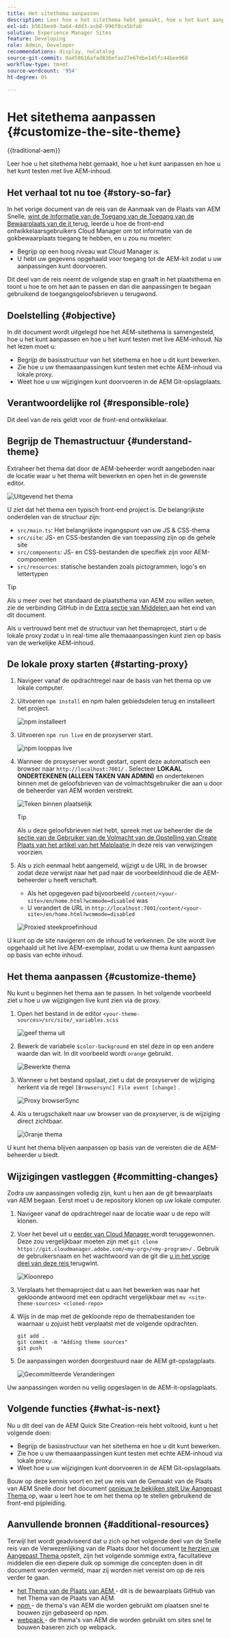 ```yaml
---
title: Het sitethema aanpassen
description: Leer hoe u het sitethema hebt gemaakt, hoe u het kunt aanpassen en hoe u het kunt testen met live AEM-inhoud.
exl-id: b561bee0-3a64-4dd3-acb8-996f0ca5bfab
solution: Experience Manager Sites
feature: Developing
role: Admin, Developer
recommendations: display, noCatalog
source-git-commit: 0a458616afad836efae27e67dbe145fc44bee968
workflow-type: tm+mt
source-wordcount: '954'
ht-degree: 0%

---
```



# Het sitethema aanpassen {#customize-the-site-theme}

{{traditional-aem}}

Leer hoe u het sitethema hebt gemaakt, hoe u het kunt aanpassen en hoe u het kunt testen met live AEM-inhoud.

## Het verhaal tot nu toe {#story-so-far}

In het vorige document van de reis van de Aanmaak van de Plaats van AEM Snelle, [ wint de Informatie van de Toegang van de Toegang van de Bewaarplaats van de it ](retrieve-access.md) terug, leerde u hoe de front-end ontwikkelaarsgebruikers Cloud Manager om tot informatie van de gokbewaarplaats toegang te hebben, en u zou nu moeten:

* Begrijp op een hoog niveau wat Cloud Manager is.
* U hebt uw gegevens opgehaald voor toegang tot de AEM-kit zodat u uw aanpassingen kunt doorvoeren.

Dit deel van de reis neemt de volgende stap en graaft in het plaatsthema en toont u hoe te om het aan te passen en dan die aanpassingen te begaan gebruikend de toegangsgeloofsbrieven u terugwond.

## Doelstelling {#objective}

In dit document wordt uitgelegd hoe het AEM-sitethema is samengesteld, hoe u het kunt aanpassen en hoe u het kunt testen met live AEM-inhoud. Na het lezen moet u:

* Begrijp de basisstructuur van het sitethema en hoe u dit kunt bewerken.
* Zie hoe u uw themaaanpassingen kunt testen met echte AEM-inhoud via lokale proxy.
* Weet hoe u uw wijzigingen kunt doorvoeren in de AEM Git-opslagplaats.

## Verantwoordelijke rol {#responsible-role}

Dit deel van de reis geldt voor de front-end ontwikkelaar.

## Begrijp de Themastructuur {#understand-theme}

Extraheer het thema dat door de AEM-beheerder wordt aangeboden naar de locatie waar u het thema wilt bewerken en open het in de gewenste editor.

![ Uitgevend het thema ](assets/edit-theme.png)

U ziet dat het thema een typisch front-end project is. De belangrijkste onderdelen van de structuur zijn:

* `src/main.ts`: Het belangrijkste ingangspunt van uw JS &amp; CSS-thema
* `src/site`: JS- en CSS-bestanden die van toepassing zijn op de gehele site
* `src/components`: JS- en CSS-bestanden die specifiek zijn voor AEM-componenten
* `src/resources`: statische bestanden zoals pictogrammen, logo&#39;s en lettertypen

>[!TIP]
>
>Als u meer over het standaard de plaatsthema van AEM zou willen weten, zie de verbinding GitHub in de [ Extra sectie van Middelen ](#additional-resources) aan het eind van dit document.

Als u vertrouwd bent met de structuur van het themaproject, start u de lokale proxy zodat u in real-time alle themaaanpassingen kunt zien op basis van de werkelijke AEM-inhoud.

## De lokale proxy starten {#starting-proxy}

1. Navigeer vanaf de opdrachtregel naar de basis van het thema op uw lokale computer.
1. Uitvoeren `npm install` en npm halen gebiedsdelen terug en installeert het project.

   ![ npm installeert ](assets/npm-install.png)

1. Uitvoeren `npm run live` en de proxyserver start.

   ![ npm looppas live ](assets/npm-run-live.png)

1. Wanneer de proxyserver wordt gestart, opent deze automatisch een browser naar `http://localhost:7001/` . Selecteer **LOKAAL ONDERTEKENEN (ALLEEN TAKEN VAN ADMIN)** en ondertekenen binnen met de geloofsbrieven van de volmachtsgebruiker die aan u door de beheerder van AEM worden verstrekt.

   ![ Teken binnen plaatselijk ](assets/sign-in-locally.png)

   >[!TIP]
   >
   >Als u deze geloofsbrieven niet hebt, spreek met uw beheerder die de [ sectie van de Gebruiker van de Volmacht van de Opstelling van Create Plaats van het artikel van het Malplaatje ](/help/journey-sites/quick-site/create-site.md#proxy-user) in deze reis van verwijzingen voorzien.

1. Als u zich eenmaal hebt aangemeld, wijzigt u de URL in de browser zodat deze verwijst naar het pad naar de voorbeeldinhoud die de AEM-beheerder u heeft verschaft.

   * Als het opgegeven pad bijvoorbeeld `/content/<your-site>/en/home.html?wcmmode=disabled` was
   * U verandert de URL in `http://localhost:7001/content/<your-site>/en/home.html?wcmmode=disabled`

   ![ Proxied steekproefinhoud ](assets/proxied-sample-content.png)

U kunt op de site navigeren om de inhoud te verkennen. De site wordt live opgehaald uit het live AEM-exemplaar, zodat u uw thema kunt aanpassen op basis van echte inhoud.

## Het thema aanpassen {#customize-theme}

Nu kunt u beginnen het thema aan te passen. In het volgende voorbeeld ziet u hoe u uw wijzigingen live kunt zien via de proxy.

1. Open het bestand in de editor `<your-theme-sources>/src/site/_variables.scss`

   ![ geef thema ](assets/edit-theme.png) uit

1. Bewerk de variabele `$color-background` en stel deze in op een andere waarde dan wit. In dit voorbeeld wordt `orange` gebruikt.

   ![ Bewerkte thema ](assets/edited-theme.png)

1. Wanneer u het bestand opslaat, ziet u dat de proxyserver de wijziging herkent via de regel `[Browsersync] File event [change]` .

   ![ Proxy browserSync ](assets/proxy-browsersync.png)

1. Als u terugschakelt naar uw browser van de proxyserver, is de wijziging direct zichtbaar.

   ![ Oranje thema ](assets/orange-theme.png)

U kunt het thema blijven aanpassen op basis van de vereisten die de AEM-beheerder u biedt.

## Wijzigingen vastleggen {#committing-changes}

Zodra uw aanpassingen volledig zijn, kunt u hen aan de git bewaarplaats van AEM begaan. Eerst moet u de repository klonen op uw lokale computer.

1. Navigeer vanaf de opdrachtregel naar de locatie waar u de repo wilt klonen.
1. Voer het bevel uit u [ eerder van Cloud Manager ](retrieve-access.md) wordt teruggewonnen. Deze zou vergelijkbaar moeten zijn met `git clone https://git.cloudmanager.adobe.com/<my-org>/<my-program>/` . Gebruik de gebruikersnaam en het wachtwoord van de git die [ u in het vorige deel van deze reis ](retrieve-access.md) terugwint.

   ![ Kloonrepo ](assets/clone-repo.png)

1. Verplaats het themaproject dat u aan het bewerken was naar het gekloonde antwoord met een opdracht vergelijkbaar met `mv <site-theme-sources> <cloned-repo>`
1. Wijs in de map met de gekloonde repo de themabestanden toe waarnaar u zojuist hebt verplaatst met de volgende opdrachten.

   ```text
   git add .
   git commit -m "Adding theme sources"
   git push
   ```

1. De aanpassingen worden doorgestuurd naar de AEM git-opslagplaats.

   ![ Gecommitteerde Veranderingen ](assets/changes-committed.png)

Uw aanpassingen worden nu veilig opgeslagen in de AEM-it-opslagplaats.

## Volgende functies {#what-is-next}

Nu u dit deel van de AEM Quick Site Creation-reis hebt voltooid, kunt u het volgende doen:

* Begrijp de basisstructuur van het sitethema en hoe u dit kunt bewerken.
* Zie hoe u uw themaaanpassingen kunt testen met echte AEM-inhoud via lokale proxy.
* Weet hoe u uw wijzigingen kunt doorvoeren in de AEM Git-opslagplaats.

Bouw op deze kennis voort en zet uw reis van de Gemaakt van de Plaats van AEM Snelle door het document [ opnieuw te bekijken stelt Uw Aangepast Thema ](deploy-theme.md) op, waar u leert hoe te om het thema op te stellen gebruikend de front-end pijpleiding.

## Aanvullende bronnen {#additional-resources}

Terwijl het wordt geadviseerd dat u zich op het volgende deel van de Snelle reis van de Verwezenlijking van de Plaats door het document [ te herzien uw Aangepast Thema ](deploy-theme.md) opstelt, zijn het volgende sommige extra, facultatieve middelen die een diepere duik op sommige die concepten doen in dit document worden vermeld, maar zij worden niet vereist om op de reis verder te gaan.

* [ het Thema van de Plaats van AEM ](https://github.com/adobe/aem-site-template-standard-theme-e2e) - dit is de bewaarplaats GitHub van het Thema van de Plaats van AEM.
* [ npm ](https://www.npmjs.com) - de thema&#39;s van AEM die worden gebruikt om plaatsen snel te bouwen zijn gebaseerd op npm.
* [ webpack ](https://webpack.js.org) - de thema&#39;s van AEM die worden gebruikt om sites snel te bouwen baseren zich op webpack.
